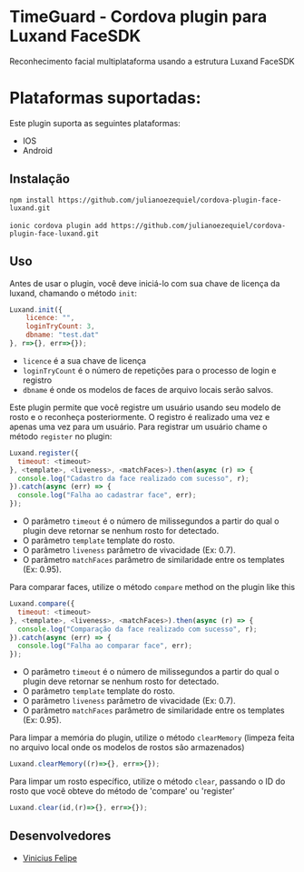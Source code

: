 # TimeGuard - Cordova plugin para Luxand FaceSDK
Reconhecimento facial multiplataforma usando a estrutura Luxand FaceSDK

# Plataformas suportadas:
Este plugin suporta as seguintes plataformas:

* IOS
* Android

## Instalação

`npm install https://github.com/julianoezequiel/cordova-plugin-face-luxand.git`
<br/>
<br/>
`ionic cordova plugin add https://github.com/julianoezequiel/cordova-plugin-face-luxand.git`

## Uso
Antes de usar o plugin, você deve iniciá-lo com sua chave de licença da luxand, chamando o método `init`:

```js
Luxand.init({
    licence: "",
    loginTryCount: 3,
    dbname: "test.dat"
}, r=>{}, err=>{});
```
-  `licence` é a sua chave de licença
-  `loginTryCount` é o número de repetições para o processo de login e registro
-  `dbname` é onde os modelos de faces de arquivo locais serão salvos.

Este plugin permite que você registre um usuário usando seu modelo de rosto e o reconheça posteriormente. O registro é realizado uma vez e apenas uma vez para um usuário. Para registrar um usuário chame o método `register` no plugin:

```js
Luxand.register({
  timeout: <timeout>
}, <template>, <liveness>, <matchFaces>).then(async (r) => {
  console.log("Cadastro da face realizado com sucesso", r);
}).catch(async (err) => {
  console.log("Falha ao cadastrar face", err);
});
```

- O parâmetro `timeout` é o número de milissegundos a partir do qual o plugin deve retornar se nenhum rosto for detectado.
- O parâmetro `template` template do rosto.
- O parâmetro `liveness` parâmetro de vivacidade (Ex: 0.7).
- O parâmetro `matchFaces` parâmetro de similaridade entre os templates (Ex: 0.95).

Para comparar faces, utilize o método `compare` method on the plugin like this

```js
Luxand.compare({
  timeout: <timeout>
}, <template>, <liveness>, <matchFaces>).then(async (r) => {
  console.log("Comparação da face realizado com sucesso", r);
}).catch(async (err) => {
  console.log("Falha ao comparar face", err);
});
```

- O parâmetro `timeout` é o número de milissegundos a partir do qual o plugin deve retornar se nenhum rosto for detectado.
- O parâmetro `template` template do rosto.
- O parâmetro `liveness` parâmetro de vivacidade (Ex: 0.7).
- O parâmetro `matchFaces` parâmetro de similaridade entre os templates (Ex: 0.95).

Para limpar a memória do plugin, utilize o método `clearMemory` (limpeza feita no arquivo local onde os modelos de rostos são armazenados)
```js
Luxand.clearMemory((r)=>{}, err=>{});
```

Para limpar um rosto específico, utilize o método `clear`, passando o ID do rosto que você obteve do método de 'compare' ou 'register'
```js
Luxand.clear(id,(r)=>{}, err=>{});
```
## Desenvolvedores
- [Vinicius Felipe](https://github.com/Vinicius-Felipe-T)
